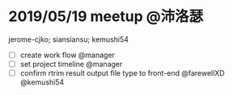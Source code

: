 # 2019/05/19 meetup @沛洛瑟
jerome-cjko; siansiansu; kemushi54

* [ ] create work flow @manager
* [ ] set project timeline @manager
* [ ] confirm rtrim result output file type to front-end @farewellXD @kemushi54
